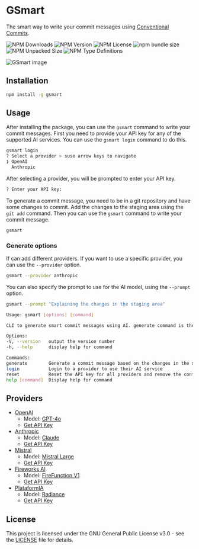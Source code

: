 # GSmart
The smart way to write your commit messages using [Conventional Commits](https://www.conventionalcommits.org/).

![NPM Downloads](https://img.shields.io/npm/dm/gsmart)
![NPM Version](https://img.shields.io/npm/v/gsmart)
![NPM License](https://img.shields.io/npm/l/gsmart)
![npm bundle size](https://img.shields.io/bundlephobia/minzip/gsmart)
![NPM Unpacked Size](https://img.shields.io/npm/unpacked-size/gsmart)
![NPM Type Definitions](https://img.shields.io/npm/types/gsmart)

![GSmart image](https://repository-images.githubusercontent.com/827045490/756cb1d5-9572-4cc2-be37-0459da007c1a)

## Installation

```bash
npm install -g gsmart
```

## Usage

After installing the package, you can use the `gsmart` command to write your commit messages.
First you need to provide your API key for any of the supported AI services. You can use the `gsmart login` command to do this.
```bash
gsmart login
? Select a provider > suse arrow keys to navigate
❯ OpenAI
  Anthropic
```

After selecting a provider, you will be prompted to enter your API key.

```bash
? Enter your API key:
```

To generate a commit message, you need to be in a git repository and have some changes to commit.
Add the changes to the staging area using the `git add` command. Then you can use the `gsmart` command to write your commit message.

```bash
gsmart
```

### Generate options

If can add different providers. If you want to use a specific provider,
you can use the `--provider` option.

```bash
gsmart --provider anthropic
```

You can also specify the prompt to use for the AI model, using the `--prompt` option.

```bash
gsmart --prompt "Explaining the changes in the staging area"
```

```bash
Usage: gsmart [options] [command]

CLI to generate smart commit messages using AI. generate command is the default command.

Options:
-V, --version   output the version number
-h, --help      display help for command

Commands:
generate        Generate a commit message based on the changes in the staging area
login           Login to a provider to use their AI service
reset           Reset the API key for all providers and remove the configuration file
help [command]  Display help for command
```

## Providers

- [OpenAI](https://openai.com/)
  - Model: [GPT-4o](https://platform.openai.com/docs/models/gpt-4o)
  - [Get API Key](https://platform.openai.com/api-keys)
- [Anthropic](https://www.anthropic.com/)
  - Model: [Claude](https://www.anthropic.com/claude)
  - [Get API Key](https://console.anthropic.com/settings/keys)
- [Mistral](https://www.mistral.ai/)
  - Model: [Mistral Large](https://mistral.ai/technology/#models)
  - [Get API Key](https://console.mistral.ai/api-keys/)
- [Fireworks AI](https://fireworks.ai)
  - Model: [FireFunction V1](https://fireworks.ai/models/fireworks/firefunction-v1)
  - [Get API Key](https://fireworks.ai/api-keys)
- [PlataformIA](https://plataformia.com)
  - Model: [Radiance](https://docs.plataformia.com/llm-chat-api)
  - [Get API Key](https://console.plataformia.com/api-keys)

## License

This project is licensed under the GNU General Public License v3.0 -
see the [LICENSE](LICENSE) file for details.
